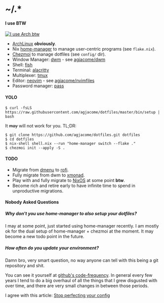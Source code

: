 # ~/.*

#### I use BTW

[![I use Arch btw](https://i.kym-cdn.com/photos/images/original/002/243/369/466.png)](https://knowyourmeme.com/memes/btw-i-use-arch)

- [ArchLinux](ofc) **obviously**.
- Nix [home-manager](https://nix-community.github.io/home-manager/) to manage
  user-centric programs (see `flake.nix`).
- [Chezmoi](https://www.chezmoi.io) to manage dotfiles (see `config/` dir).
- Window Manager: [dwm](https://dwm.suckless.org) - see
  [agjacome/dwm](https://github.com/agjacome/dwm)
- Shell: [fish](https://fishshell.com)
- Terminal: [alacritty](https://alacritty.org)
- Multiplexer: [tmux](https://github.com/tmux/tmux/wiki)
- Editor: [neovim](https://neovim.io) - see
  [agjacome/nvimfiles](https://github.com/agjacome/nvimfiles)
- Password manager: [pass](https://www.passwordstore.org)


#### YOLO

```
$ curl -fsLS https://raw.githubusercontent.com/agjacome/dotfiles/master/bin/setup | bash
```

It ~~may~~ will not work for you. TL;DR:

```
$ git clone https://github.com/agjacome/dotfiles.git dotfiles
$ cd dotfiles
$ nix-shell shell.nix --run "home-manager switch --flake ."
$ chezmoi init --apply -S .
```

#### TODO

- Migrate from [dmenu](https://github.com/agjacome/dmenu) to
  [rofi](https://davatorium.github.io/rofi/).
- Fully migrate from dwm to [xmonad](https://xmonad.org).
- Play with and fully migrate to [NixOS](https://nixos.org) at some point **btw**.
- Become rich and retire early to have infinite time to spend in unproductive
  migrations.

#### Nobody Asked Questions

##### Why don't you use home-manager to also setup your dotfiles?
I may at some point, just started using home-manager recently. I am mostly ok
for the dual setup of home-manager + chezmoi at the moment. It may become a new
todo point in the future.

##### How often do you update your environment?
Damn bro, very smart question, no way anyone can tell with this being a git
repository and shit.

You can see it yourself at
[github's code-frequency](https://github.com/agjacome/dotfiles/graphs/code-frequency).
In general every few years I tend to do a big overhaul of all the things that I
grew disgusted with over time, and there are very small changes in between
those periods.

I agree with this article: [Stop perfecting your
config](https://arkadiuszchmura.com/posts/stop-perfecting-your-config/)
